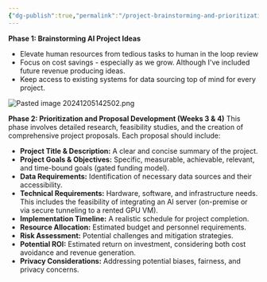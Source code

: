 ```yaml
---
{"dg-publish":true,"permalink":"/project-brainstorming-and-prioritization/","dgPassFrontmatter":true,"created":"2024-11-19T20:29:32.111-07:00","updated":"2024-12-09T12:42:20.096-07:00"}
---
```


**Phase 1: Brainstorming AI Project Ideas**  

- Elevate human resources from tedious tasks to human in the loop review
- Focus on cost savings - especially as we grow. Although I've included future revenue producing ideas.
- Keep access to existing systems for data sourcing top of mind for every project.

![Pasted image 20241205142502.png](/img/user/Images/Pasted%20image%2020241205142502.png)

**Phase 2: Prioritization and Proposal Development (Weeks 3 & 4)**
This phase involves detailed research, feasibility studies, and the creation of comprehensive project proposals. Each proposal should include:  

- **Project Title & Description:** A clear and concise summary of the project.
- **Project Goals & Objectives:** Specific, measurable, achievable, relevant, and time-bound goals (gated funding model).
- **Data Requirements:** Identification of necessary data sources and their accessibility.
- **Technical Requirements:** Hardware, software, and infrastructure needs. This includes the feasibility of integrating an AI server (on-premise or via secure tunneling to a rented GPU VM).
- **Implementation Timeline:** A realistic schedule for project completion.
- **Resource Allocation:** Estimated budget and personnel requirements. 
- **Risk Assessment:** Potential challenges and mitigation strategies. 
- **Potential ROI:** Estimated return on investment, considering both cost avoidance and revenue generation.
- **Privacy Considerations:** Addressing potential biases, fairness, and privacy concerns.